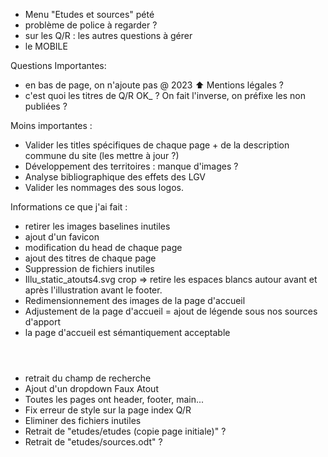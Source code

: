 - Menu "Etudes et sources" pété
- problème de police à regarder ?
- sur les Q/R : les autres questions à gérer
- le MOBILE

Questions Importantes: 

- en bas de page, on n'ajoute pas @ 2023  ⬆️ Mentions légales ?
- c'est quoi les titres de Q/R OK_ ? On fait l'inverse, on préfixe les non publiées ?

Moins importantes :

- Valider les titles spécifiques de chaque page + de la description commune du site (les mettre à jour ?)
- Développement des territoires : manque d'images ?
- Analyse bibliographique des effets des LGV
- Valider les nommages des sous logos.

Informations ce que j'ai fait :

- retirer les images baselines inutiles
- ajout d'un favicon
- modification du head de chaque page
- ajout des titres de chaque page
- Suppression de fichiers inutiles
- Illu_static_atouts4.svg crop => retire les espaces blancs autour avant et après l'illustration avant le footer.
- Redimensionnement des images de la page d'accueil
- Adjustement de la page d'accueil = ajout de légende sous nos sources d'apport
- la page d'accueil est sémantiquement acceptable <header><main><footer>
- retrait du champ de recherche
- Ajout d'un dropdown Faux Atout
- Toutes les pages ont header, footer, main...
- Fix erreur de style sur la page index Q/R
- Eliminer des fichiers inutiles
- Retrait de "etudes/etudes (copie page initiale)" ?
- Retrait de "etudes/sources.odt" ?


